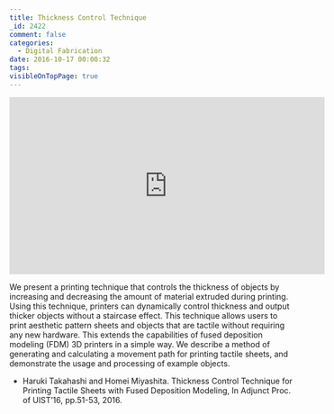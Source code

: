 ```yaml
---
title: Thickness Control Technique
_id: 2422
comment: false
categories:
  - Digital Fabrication
date: 2016-10-17 00:00:32
tags:
visibleOnTopPage: true
---
```



<iframe width="560" height="315" src="https://www.youtube.com/embed/fL9W5oxfj3g" frameborder="0" allowfullscreen></iframe>


We present a printing technique that controls the thickness of objects by increasing and decreasing the amount of material extruded during printing. Using this technique, printers can dynamically control thickness and output thicker objects without a staircase effect. This technique allows users to print aesthetic pattern sheets and objects that are tactile without requiring any new hardware. This extends the capabilities of fused deposition modeling (FDM) 3D printers in a simple way. We describe a method of generating and calculating a movement path for printing tactile sheets, and demonstrate the usage and processing of example objects.

*   Haruki Takahashi and Homei Miyashita. Thickness Control Technique for Printing Tactile Sheets with Fused Deposition Modeling, In Adjunct Proc. of UIST’16, pp.51-53, 2016.
